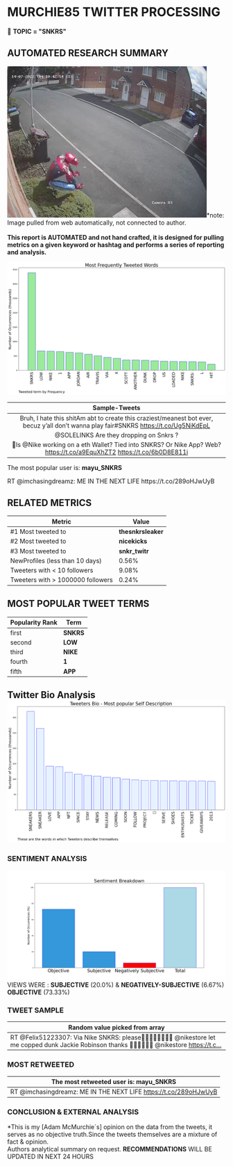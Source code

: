 # MURCHIE85 TWITTER PROCESSING 
&#x1F34E; **TOPIC = "SNKRS"**

## AUTOMATED RESEARCH SUMMARY

![image](assets/2022-07-19hashtagImage.png)*note: Image pulled from web automatically, not connected to author.
<br></br>
<b> This report is AUTOMATED and not hand crafted, it is designed for pulling metrics on a given keyword or hashtag and performs a series of reporting and analysis.</b>



![image](assets/2022-07-19TWEETS.png)



|                **Sample-Tweets**        |
| :-------------: |
| Bruh, I hate this shitAm abt to create this craziest/meanest bot ever, becuz y’all don’t wanna play fair#SNKRS https://t.co/Ug5NiKdEpL |
| @SOLELINKS Are they dropping on Snkrs ? |
| 👀Is @Nike working on a eth Wallet? Tied into SNKRS? Or Nike App? Web? https://t.co/a9EquXhZT2 https://t.co/6b0D8E811i |

The most popular user is: **mayu_SNKRS**
<div class="alert alert-block alert-danger"> RT @imchasingdreamz: ME IN THE NEXT LIFE https://t.co/289oHJwUyB</div>

## RELATED METRICS<br>
| Metric | Value |
| ------------- | ------------- |
| #1 Most tweeted to  | **thesnkrsleaker** |
| #2 Most tweeted to  | **nicekicks** |
| #3 Most tweeted to  | **snkr_twitr** |
| NewProfiles (less than 10 days) | 0.56%  |
| Tweeters with < 10 followers  | 9.08%|
| Tweeters with > 1000000 followers  | 0.24%  |



## MOST POPULAR TWEET TERMS 


| Popularity Rank  | Term |
| ------------- | ------------- |
| first  | **SNKRS**  |
| second  | **LOW**  |
| third  | **NIKE** |
| fourth  | **1**  |
| fifth  | **APP**  |


## Twitter Bio Analysis![image](assets/2022-07-19BIO.png)
### SENTIMENT ANALYSIS
![image](assets/2022-07-19sentiment.png)
VIEWS WERE : **SUBJECTIVE**  (20.0%) & **NEGATIVELY-SUBJECTIVE** (6.67%) **OBJECTIVE** (73.33%)

### TWEET SAMPLE 
| Random value picked from array |
| ------------- |
|RT @Felix51223307: Via Nike⁠ SNKRS: please🙏🏻👏🏻🙏🏻👏🏻 ⁦@nikestore⁩ let me copped dunk Jackie Robinson  thanks 🙏🏻🙌🏻🙏🏻 ⁦@nikestore⁩  https://t.c… |

### MOST RETWEETED 

| The most retweeted user is: **mayu_SNKRS**  |
| ------------- |
| RT @imchasingdreamz: ME IN THE NEXT LIFE https://t.co/289oHJwUyB |

### CONCLUSION & EXTERNAL ANALYSIS

*This is my [Adam McMurchie`s] opinion on the data from the tweets, it serves as no objective truth.Since the tweets themselves are a mixture of fact & opinion.<br>
Authors analytical summary on request.
**RECOMMENDATIONS** WILL BE UPDATED IN NEXT  24 HOURS <br>